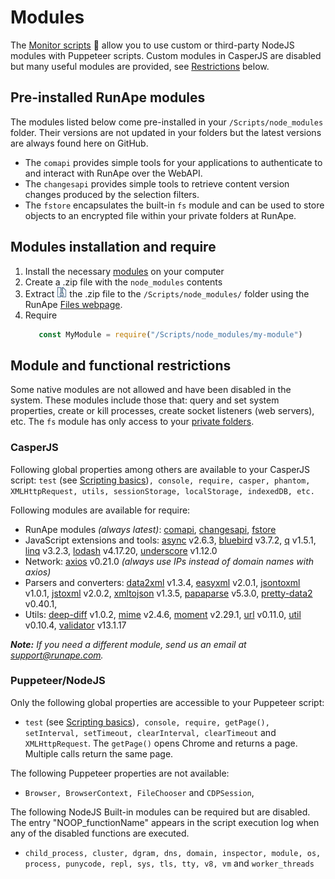 

  **Modules**
==================================================

The [Monitor scripts](https://runape.com/Support/Help?page=monitor_script) :blue_book: allow you to use custom or third-party NodeJS modules with Puppeteer scripts. Custom modules in CasperJS are disabled but many useful modules are provided, see [Restrictions](https://github.com/RunApe/MonitorScripts/tree/master/node_modules#casperjs) below.


## Pre-installed RunApe modules

The modules listed below come pre-installed in your `/Scripts/node_modules` folder. Their versions are not updated in your folders but the latest versions are always found here on GitHub.

* The `comapi` provides simple tools for your applications to authenticate to and interact with RunApe over the WebAPI. 
* The `changesapi` provides simple tools to retrieve content version changes produced by the selection filters.
* The `fstore` encapsulates the built-in `fs` module and can be used to store objects to an encrypted file within your private folders at RunApe.

## Modules installation and require

1. Install the necessary [modules](https://www.npmjs.com/browse/depended) on your computer 
2. Create a .zip file with the `node_modules` contents
3. Extract ![img](https://github.com/RunApe/MediaFiles/raw/master/Git/unzip_file.png) the .zip file to the `/Scripts/node_modules/` folder using the RunApe [Files webpage](https://runape.com/Support/Help?page=files).
4. Require
   ```javascript
      const MyModule = require("/Scripts/node_modules/my-module")
   ```

## Module and functional restrictions

Some native modules are not allowed and have been disabled in the system. These modules include those that: query and set system properties, create or kill processes, create socket listeners (web servers), etc. The `fs` module has only access to your [private folders](https://runape.com/Support/Help?page=files).

### CasperJS
Following global properties among others are available to your CasperJS script: `test` (see [Scripting basics](https://github.com/RunApe/MonitorScripts/blob/master/README.md#scripting-basics))`, console, require, casper, phantom, XMLHttpRequest, utils, sessionStorage, localStorage, indexedDB, etc.`

Following modules are available for require:

* RunApe modules *(always latest)*: [comapi](https://github.com/RunApe/MonitorScripts/tree/master/lib#comapijs),
[changesapi](https://github.com/RunApe/MonitorScripts/tree/master/lib#changejs),
[fstore](https://www.github.com/RunApe/MonitorScripts#fstore) <br>
* JavaScript extensions and tools: 
[async](https://www.npmjs.com/package/async) v2.6.3,
[bluebird](https://www.npmjs.com/package/bluebird) v3.7.2,
[q](https://www.npmjs.com/package/q) v1.5.1, [linq](https://www.npmjs.com/package/linq) v3.2.3, [lodash](https://www.npmjs.com/package/lodash) v4.17.20, [underscore](https://www.npmjs.com/package/underscore) v1.12.0
* Network: [axios](https://www.npmjs.com/package/axios) v0.21.0 *(always use IPs instead of domain names with axios)*<br>
* Parsers and converters: 
[data2xml](https://www.npmjs.com/package/data2xml) v1.3.4, 
[easyxml](https://www.npmjs.com/package/easyxml) v2.0.1,
[jsontoxml](https://www.npmjs.com/package/jsontoxml) v1.0.1, 
[jstoxml](https://www.npmjs.com/package/jstoxml) v2.0.2, 
[xmltojson](https://www.npmjs.com/package/xmltojson) v1.3.5, 
[papaparse](https://www.npmjs.com/package/papaparse) v5.3.0, 
[pretty-data2](https://www.npmjs.com/package/pretty-data2) v0.40.1, 
* Utils: 
[deep-diff](https://www.npmjs.com/package/deep-diff) v1.0.2, 
[mime](https://www.npmjs.com/package/mime) v2.4.6, 
[moment](https://www.npmjs.com/package/moment) v2.29.1, 
[url](https://www.npmjs.com/package/url) v0.11.0, 
[util](https://www.npmjs.com/package/util) v0.10.4, 
[validator](https://www.npmjs.com/package/validator) v13.1.17

***Note:** If you need a different module, send us an email at support@runape.com.*

### Puppeteer/NodeJS
Only the following global properties are accessible to your Puppeteer script:
* `test` (see [Scripting basics](https://github.com/RunApe/MonitorScripts/blob/master/README.md#scripting-basics))`, console, require, getPage(), setInterval, setTimeout, clearInterval, clearTimeout` and `XMLHttpRequest`. The `getPage()` opens Chrome and returns a page. Multiple calls return the same page.

The following Puppeteer properties are not available: 
* `Browser, BrowserContext, FileChooser` and `CDPSession`, 

The following NodeJS Built-in modules can be required but are disabled. The entry "NOOP_functionName" appears in the script execution log when any of the disabled functions are executed.
* `child_process, cluster, dgram, dns, domain, inspector, module, os, process, punycode, repl, sys, tls, tty, v8, vm` and `worker_threads`


